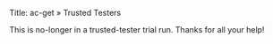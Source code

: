 Title: ac-get » Trusted Testers

This is no-longer in a trusted-tester trial run. Thanks for all your help!